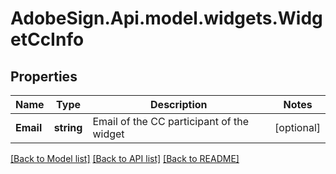 # AdobeSign.Api.model.widgets.WidgetCcInfo
## Properties

Name | Type | Description | Notes
------------ | ------------- | ------------- | -------------
**Email** | **string** | Email of the CC participant of the widget | [optional] 

[[Back to Model list]](../README.md#documentation-for-models) [[Back to API list]](../README.md#documentation-for-api-endpoints) [[Back to README]](../README.md)

